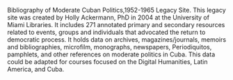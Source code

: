 
Bibliography of Moderate Cuban Politics,1952-1965 Legacy Site.
This legacy site was created by Holly Ackermann, PhD in 2004 at the University of Miami Libraries.
It includes 271 annotated primary and secondary resources related to events, groups and individuals that advocated the return to democratic process.
It holds data on archives, magazines/journals, memoirs and bibliographies, microfilm, monographs, newspapers, Periodiquitos, pamphlets, and other references on moderate politics in Cuba.
This data could be adapted for courses focused on the Digital Humanities, Latin America, and Cuba.
